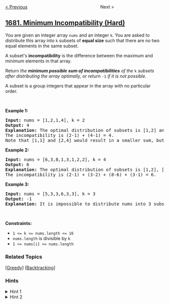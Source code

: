 <!--|This file generated by command(leetcode description); DO NOT EDIT.    |-->
<!--+----------------------------------------------------------------------+-->
<!--|@author    openset <openset.wang@gmail.com>                           |-->
<!--|@link      https://github.com/openset                                 |-->
<!--|@home      https://github.com/openset/leetcode                        |-->
<!--+----------------------------------------------------------------------+-->

[< Previous](../concatenation-of-consecutive-binary-numbers "Concatenation of Consecutive Binary Numbers")
　　　　　　　　　　　　　　　　
Next >

## [1681. Minimum Incompatibility (Hard)](https://leetcode.com/problems/minimum-incompatibility "最小不兼容性")

<p>You are given an integer array <code>nums</code>​​​ and an integer <code>k</code>. You are asked to distribute this array into <code>k</code> subsets of <strong>equal size</strong> such that there are no two equal elements in the same subset.</p>

<p>A subset&#39;s <strong>incompatibility</strong> is the difference between the maximum and minimum elements in that array.</p>

<p>Return <em>the <strong>minimum possible sum of incompatibilities</strong> of the </em><code>k</code> <em>subsets after distributing the array optimally, or return </em><code>-1</code><em> if it is not possible.</em></p>

<p>A subset is a group integers that appear in the array with no particular order.</p>

<p>&nbsp;</p>
<p><strong>Example 1:</strong></p>

<pre>
<strong>Input:</strong> nums = [1,2,1,4], k = 2
<strong>Output:</strong> 4
<strong>Explanation:</strong> The optimal distribution of subsets is [1,2] and [1,4].
The incompatibility is (2-1) + (4-1) = 4.
Note that [1,1] and [2,4] would result in a smaller sum, but the first subset contains 2 equal elements.</pre>

<p><strong>Example 2:</strong></p>

<pre>
<strong>Input:</strong> nums = [6,3,8,1,3,1,2,2], k = 4
<strong>Output:</strong> 6
<strong>Explanation:</strong> The optimal distribution of subsets is [1,2], [2,3], [6,8], and [1,3].
The incompatibility is (2-1) + (3-2) + (8-6) + (3-1) = 6.
</pre>

<p><strong>Example 3:</strong></p>

<pre>
<strong>Input:</strong> nums = [5,3,3,6,3,3], k = 3
<strong>Output:</strong> -1
<strong>Explanation:</strong> It is impossible to distribute nums into 3 subsets where no two elements are equal in the same subset.
</pre>

<p>&nbsp;</p>
<p><strong>Constraints:</strong></p>

<ul>
	<li><code>1 &lt;= k &lt;= nums.length &lt;= 16</code></li>
	<li><code>nums.length</code> is divisible by <code>k</code></li>
	<li><code>1 &lt;= nums[i] &lt;= nums.length</code></li>
</ul>

### Related Topics
  [[Greedy](../../tag/greedy/README.md)]
  [[Backtracking](../../tag/backtracking/README.md)]

### Hints
<details>
<summary>Hint 1</summary>
The constraints are small enough for a backtrack solution but not any backtrack solution
</details>

<details>
<summary>Hint 2</summary>
If we use a naive n^k don't you think it can be optimized
</details>
